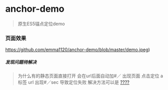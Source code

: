 # anchor-demo
> 原生ES5锚点定位demo


### 页面效果
https://github.com/emma1120/anchor-demo/blob/master/demo.jpeg)

##### 发现问题待解决
> 为什么有的静态页面直接打开 会在url后面自动加#／
> 出现页面 点击定位 a 标签  url 出现#／sec  导致定位失败 解决方法可以是 <a  href="##sec">   ????
